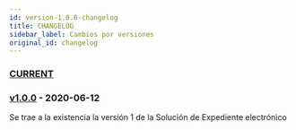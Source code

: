 ```yaml
---
id: version-1.0.0-changelog
title: CHANGELOG
sidebar_label: Cambios por versiones
original_id: changelog
---
```

### [CURRENT](https://hub.siu.edu.ar/siu/expedientes/compare/master...develop)

### [v1.0.0](https://hub.siu.edu.ar/siu/expedientes/tree/v1.0.0) - 2020-06-12
Se trae a la existencia la versión 1 de la Solución de Expediente electrónico

